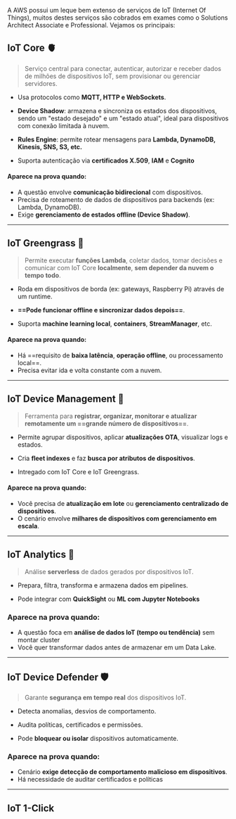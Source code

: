 A AWS possui um leque bem extenso de serviços de IoT (Internet Of Things), muitos destes serviços são cobrados em exames como o Solutions Architect Associate e Professional. Vejamos os principais:

## IoT Core 🫀
> Serviço central para conectar, autenticar, autorizar e receber dados de milhões de dispositivos IoT, sem provisionar ou gerenciar servidores.

- Usa protocolos como **MQTT, HTTP e WebSockets**.

- **Device Shadow**: armazena e sincroniza os estados dos dispositivos, sendo um "estado desejado" e um "estado atual", ideal para dispositivos com conexão limitada à nuvem.

- **Rules Engine**: permite rotear mensagens para **Lambda, DynamoDB, Kinesis, SNS, S3, etc.**

- Suporta autenticação via **certificados X.509**, **IAM** e **Cognito**

#### Aparece na prova quando:
- A questão envolve **comunicação bidirecional** com dispositivos.
- Precisa de roteamento de dados de dispositivos para backends (ex: Lambda, DynamoDB).
- Exige **gerenciamento de estados offline (Device Shadow)**.

---
## IoT Greengrass 📍
> Permite executar **funções Lambda**, coletar dados, tomar decisões e comunicar com IoT Core **localmente**, **sem depender da nuvem o tempo todo**.

- Roda em dispositivos de borda (ex: gateways, Raspberry Pi) através de um runtime.

- **==Pode funcionar offline e sincronizar dados depois==**.

- Suporta **machine learning local**, **containers**, **StreamManager**, etc.

#### Aparece na prova quando:
- Há ==requisito de **baixa latência**, **operação offline**, ou processamento local==.
- Precisa evitar ida e volta constante com a nuvem.
---
## IoT Device Management 📲
> Ferramenta para **registrar, organizar, monitorar e atualizar remotamente um ==grande número de dispositivos==**.

- Permite agrupar dispositivos, aplicar **atualizações OTA**, visualizar logs e estados.

- Cria **fleet indexes** e faz **busca por atributos de dispositivos**.

- Intregado com IoT Core e IoT Greengrass.

#### Aparece na prova quando:
- Você precisa de **atualização em lote** ou **gerenciamento centralizado de dispositivos**.
- O cenário envolve **milhares de dispositivos com gerenciamento em escala**.
---
## IoT Analytics 🔎
> Análise **serverless** de dados gerados por dispositivos IoT.

- Prepara, filtra, transforma e armazena dados em pipelines.

- Pode integrar com **QuickSight** ou **ML com Jupyter Notebooks**

### Aparece na prova quando:
- A questão foca em **análise de dados IoT (tempo ou tendência)** sem montar cluster
- Você quer transformar dados antes de armazenar em um Data Lake.
---
## IoT Device Defender 🛡️
> Garante **segurança em tempo real** dos dispositivos IoT.

- Detecta anomalias, desvios de comportamento.

- Audita políticas, certificados e permissões.

- Pode **bloquear ou isolar** dispositivos automaticamente.

### Aparece na prova quando:
- Cenário **exige detecção de comportamento malicioso em dispositivos**.
- Há necessidade de auditar certificados e políticas
---
## IoT 1-Click